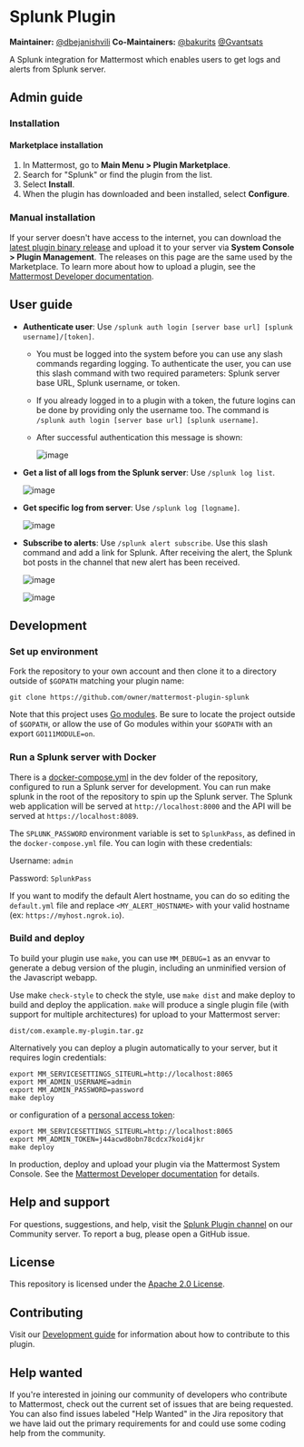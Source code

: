 # Splunk Plugin 
**Maintainer:** [@dbejanishvili](https://github.com/dbejanishvili)
**Co-Maintainers:** [@bakurits](https://github.com/bakurits) [@Gvantsats](https://github.com/Gvantsats)

A Splunk integration for Mattermost which enables users to get logs and alerts from Splunk server. 

## Admin guide

### Installation

#### Marketplace installation
1. In Mattermost, go to **Main Menu > Plugin Marketplace**.
2. Search for "Splunk" or find the plugin from the list.
3. Select **Install**.
4. When the plugin has downloaded and been installed, select **Configure**.

### Manual installation
If your server doesn't have access to the internet, you can download the [latest plugin binary release](https://github.com/mattermost/mattermost-plugin-splunk/releases) and upload it to your server via **System Console > Plugin Management**. The releases on this page are the same used by the Marketplace. To learn more about how to upload a plugin, see the [Mattermost Developer documentation](https://docs.mattermost.com/administration/plugins.html#plugin-uploads).

## User guide

- **Authenticate user**: Use ``/splunk auth login [server base url] [splunk username]/[token]``. 
    - You must be logged into the system before you can use any slash commands regarding logging. To authenticate the user, you can use this slash command with two required parameters: Splunk server base URL, Splunk username, or token. 
    -  If you already logged in to a plugin with a token, the future logins can be done by providing only the username too. The command is ``/splunk auth login [server base url] [splunk username]``. 
    -  After successful authentication this message is shown:

        ![image](https://github.com/mattermost/mattermost-plugin-splunk/assets/74422101/25722f11-066d-4f41-9ba9-3a32e03564cd)
    
- **Get a list of all logs from the Splunk server**: Use ``/splunk log list``.

    ![image](https://github.com/mattermost/mattermost-plugin-splunk/assets/74422101/998a48d1-6e45-4cb1-bcc6-6250158a5daf)

- **Get specific log from server**: Use ``/splunk log [logname]``.

    ![image](https://github.com/mattermost/mattermost-plugin-splunk/assets/74422101/1fce88fa-2a9e-45a3-95f5-2e9d06fd25c8)

- **Subscribe to alerts**: Use ``/splunk alert subscribe``. Use this slash command and add a link for Splunk. After receiving the alert, the Splunk bot posts in the channel that new alert has been received.

    ![image](https://github.com/mattermost/mattermost-plugin-splunk/assets/74422101/0d4ec851-0420-4c23-8c3c-539142f1db63)

    ![image](https://github.com/mattermost/mattermost-plugin-splunk/assets/74422101/f689b63e-9090-4ab5-8dc2-af1152440c02)

## Development

### Set up environment

Fork the repository to your own account and then clone it to a directory outside of `$GOPATH` matching your plugin name:

`git clone https://github.com/owner/mattermost-plugin-splunk`

Note that this project uses [Go modules](https://github.com/golang/go/wiki/Modules). Be sure to locate the project outside of `$GOPATH`, or allow the use of Go modules within your `$GOPATH` with an export `GO111MODULE=on`.

### Run a Splunk server with Docker

There is a [docker-compose.yml](https://github.com/mattermost/mattermost-plugin-splunk/blob/master/dev/docker-compose.yml) in the dev folder of the repository, configured to run a Splunk server for development. You can run make splunk in the root of the repository to spin up the Splunk server. The Splunk web application will be served at `http://localhost:8000` and the API will be served at `https://localhost:8089`.

The `SPLUNK_PASSWORD` environment variable is set to `SplunkPass`, as defined in the `docker-compose.yml` file. You can login with these credentials:

Username: `admin`

Password: `SplunkPass`

If you want to modify the default Alert hostname, you can do so editing the `default.yml` file and replace `<MY_ALERT_HOSTNAME>` with your valid hostname (ex: `https://myhost.ngrok.io`).

### Build and deploy
To build your plugin use `make`, you can use `MM_DEBUG=1` as an envvar to generate a debug version of the plugin, including an unminified version of the Javascript webapp.

Use make `check-style` to check the style, use `make dist` and make deploy to build and deploy the application.
`make` will produce a single plugin file (with support for multiple architectures) for upload to your Mattermost server:

`dist/com.example.my-plugin.tar.gz`

Alternatively you can deploy a plugin automatically to your server, but it requires login credentials:

```
export MM_SERVICESETTINGS_SITEURL=http://localhost:8065
export MM_ADMIN_USERNAME=admin
export MM_ADMIN_PASSWORD=password
make deploy
```

or configuration of a [personal access token](https://docs.mattermost.com/developer/personal-access-tokens.html):

```
export MM_SERVICESETTINGS_SITEURL=http://localhost:8065
export MM_ADMIN_TOKEN=j44acwd8obn78cdcx7koid4jkr
make deploy
```

In production, deploy and upload your plugin via the Mattermost System Console. See the [Mattermost Developer documentation](https://developers.mattermost.com/integrate/plugins/using-and-managing-plugins/) for details.

## Help and support

For questions, suggestions, and help, visit the [Splunk Plugin channel](https://community.mattermost.com/core/channels/plugin-splunk) on our Community server. To report a bug, please open a GitHub issue.

## License

This repository is licensed under the [Apache 2.0 License](https://github.com/mattermost/mattermost-plugin-splunk/blob/master/LICENSE).

## Contributing

Visit our [Development guide](https://mattermost.gitbook.io/splunk-plugin/development/development) for information about how to contribute to this plugin.

## Help wanted

If you're interested in joining our community of developers who contribute to Mattermost, check out the current set of issues that are being requested. You can also find issues labeled "Help Wanted" in the Jira repository that we have laid out the primary requirements for and could use some coding help from the community.
